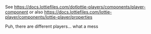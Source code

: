 See https://docs.lottiefiles.com/dotlottie-players/components/player-component
or also https://docs.lottiefiles.com/lottie-player/components/lottie-player/properties

Puh, there are different players... what a mess